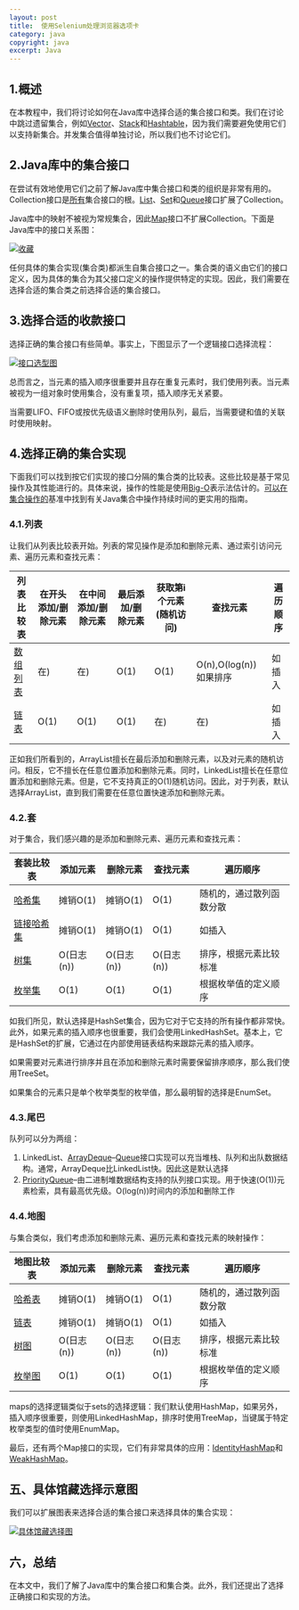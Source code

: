```yaml
---
layout: post
title:  使用Selenium处理浏览器选项卡
category: java
copyright: java
excerpt: Java
---
```


## 1.概述

在本教程中，我们将讨论如何在Java库中选择合适的集合接口和类。我们在讨论中跳过遗留集合，例如[Vector](https://www.baeldung.com/java-arraylist-vs-vector)、[Stack](https://www.baeldung.com/java-stack)和[Hashtable](https://www.baeldung.com/java-hash-table)，因为我们需要避免使用它们以支持新集合。并发集合值得单独讨论，所以我们也不讨论它们。

## 2.Java库中的集合接口

在尝试有效地使用它们之前了解Java库中集合接口和类的组织是非常有用的。Collection接口是[所有](https://docs.oracle.com/en/java/javase/11/docs/api/java.base/java/util/Collection.html)集合接口的根。[List](https://docs.oracle.com/en/java/javase/12/docs/api/java.base/java/util/List.html)、[Set](https://docs.oracle.com/en/java/javase/11/docs/api/java.base/java/util/Set.html)和[Queue](https://docs.oracle.com/en/java/javase/12/docs/api/java.base/java/util/Queue.html)接口扩展了Collection。

Java库中的映射不被视为常规集合，因此[Map](https://docs.oracle.com/en/java/javase/12/docs/api/java.base/java/util/Map.html)接口不扩展Collection。下面是Java库中的接口关系图：

[![收藏](https://www.baeldung.com/wp-content/uploads/2022/11/1-1.png)](https://www.baeldung.com/wp-content/uploads/2022/11/1-1.png)

任何具体的集合实现(集合类)都派生自集合接口之一。集合类的语义由它们的接口定义，因为具体的集合为其父接口定义的操作提供特定的实现。因此，我们需要在选择合适的集合类之前选择合适的集合接口。

## 3.选择合适的收款接口

选择正确的集合接口有些简单。事实上，下图显示了一个逻辑接口选择流程：

[![接口选型图](https://www.baeldung.com/wp-content/uploads/2022/11/Interface-Selection-Diagram-1.png)](https://www.baeldung.com/wp-content/uploads/2022/11/Interface-Selection-Diagram-1.png)

总而言之，当元素的插入顺序很重要并且存在重复元素时，我们使用列表。当元素被视为一组对象时使用集合，没有重复项，插入顺序无关紧要。

当需要LIFO、FIFO或按优先级语义删除时使用队列，最后，当需要键和值的关联时使用映射。

## 4.选择正确的集合实现

下面我们可以找到按它们实现的接口分隔的集合类的比较表。这些比较是基于常见操作及其性能进行的。具体来说，操作的性能是使用[Big-O](https://www.baeldung.com/java-algorithm-complexity)表示法估计的。[可以在集合操作的](https://www.baeldung.com/java-collections-complexity)基准中找到有关Java集合中操作持续时间的更实用的指南。

### 4.1.列表

让我们从列表比较表开始。列表的常见操作是添加和删除元素、通过索引访问元素、遍历元素和查找元素：

|列表比较表                                            |在开头添加/删除元素|在中间添加/删除元素|最后添加/删除元素|获取第i个元素(随机访问)|查找元素                     |遍历顺序|
|-----------------------------------------------------|-------------------|-------------------|-----------------|---------------------------|----------------------------|--------|
|[数组列表](https://www.baeldung.com/java-arraylist)|在)              |在)              |O(1)            |O(1)                      |O(n),O(log(n))如果排序|如插入   |
|[链表](https://www.baeldung.com/java-linkedlist)    |O(1)              |O(1)              |O(1)            |在)                      |在)                       |如插入   |

正如我们所看到的，ArrayList擅长在最后添加和删除元素，以及对元素的随机访问。相反，它不擅长在任意位置添加和删除元素。同时，LinkedList擅长在任意位置添加和删除元素。但是，它不支持真正的O(1)随机访问。因此，对于列表，默认选择ArrayList，直到我们需要在任意位置快速添加和删除元素。

### 4.2.套

对于集合，我们感兴趣的是添加和删除元素、遍历元素和查找元素：

|套装比较表                                                  |添加元素     |删除元素     |查找元素     |遍历顺序                 |
|-----------------------------------------------------------|------------|------------|------------|------------------------|
|[哈希集](https://www.baeldung.com/java-hashset)           |摊销O(1)   |摊销O(1)   |O(1)       |随机的，通过散列函数分散|
|[链接哈希集](https://www.baeldung.com/java-linkedhashset)|摊销O(1)   |摊销O(1)   |O(1)       |如插入                   |
|[树集](https://www.baeldung.com/java-tree-set)            |O(日志(n))|O(日志(n))|O(日志(n))|排序，根据元素比较标准   |
|[枚举集](https://www.baeldung.com/java-enumset)           |O(1)       |O(1)       |O(1)       |根据枚举值的定义顺序     |

如我们所见，默认选择是HashSet集合，因为它对于它支持的所有操作都非常快。此外，如果元素的插入顺序也很重要，我们会使用LinkedHashSet。基本上，它是HashSet的扩展，它通过在内部使用链表结构来跟踪元素的插入顺序。

如果需要对元素进行排序并且在添加和删除元素时需要保留排序顺序，那么我们使用TreeSet。

如果集合的元素只是单个枚举类型的枚举值，那么最明智的选择是EnumSet。

### 4.3.尾巴

队列可以分为两组：

1.  LinkedList、[ArrayDeque](https://www.baeldung.com/java-array-deque)–[Queue](https://www.baeldung.com/java-queue)接口实现可以充当堆栈、队列和出队数据结构。通常，ArrayDeque比LinkedList快。因此这是默认选择
2.  [PriorityQueue](https://docs.oracle.com/en/java/javase/11/docs/api/java.base/java/util/PriorityQueue.html)–由二进制堆数据结构支持的队列接口实现。用于快速(O(1))元素检索，具有最高优先级。O(log(n))时间内的添加和删除工作

### 4.4.地图

与集合类似，我们考虑添加和删除元素、遍历元素和查找元素的映射操作：

|地图比较表                                             |添加元素     |删除元素     |查找元素     |遍历顺序                 |
|------------------------------------------------------|------------|------------|------------|------------------------|
|[哈希表](https://www.baeldung.com/java-hashmap)      |摊销O(1)   |摊销O(1)   |O(1)       |随机的，通过散列函数分散|
|[链表](https://www.baeldung.com/java-linked-hashmap)|摊销O(1)   |摊销O(1)   |O(1)       |如插入                   |
|[树图](https://www.baeldung.com/java-treemap)        |O(日志(n))|O(日志(n))|O(日志(n))|排序，根据元素比较标准   |
|[枚举图](https://www.baeldung.com/java-enum-map)     |O(1)       |O(1)       |O(1)       |根据枚举值的定义顺序     |

maps的选择逻辑类似于sets的选择逻辑：我们默认使用HashMap，如果另外，插入顺序很重要，则使用LinkedHashMap，排序时使用TreeMap，当键属于特定枚举类型的值时使用EnumMap。

最后，还有两个Map接口的实现，它们有非常具体的应用：[IdentityHashMap](https://www.baeldung.com/java-identityhashmap)和[WeakHashMap](https://www.baeldung.com/java-weakhashmap)。

## 五、具体馆藏选择示意图

我们可以扩展图表来选择合适的集合接口来选择具体的集合实现：

[![具体馆藏选择图](https://www.baeldung.com/wp-content/uploads/2022/11/Concrete-Collection-Selection-Diagram.png)](https://www.baeldung.com/wp-content/uploads/2022/11/Concrete-Collection-Selection-Diagram.png)

## 六，总结

在本文中，我们了解了Java库中的集合接口和集合类。此外，我们还提出了选择正确接口和实现的方法。

